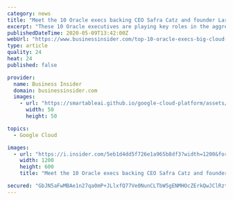 ```yaml
---
category: news
title: "Meet the 10 Oracle execs backing CEO Safra Catz and founder Larry Ellison in the tech giant's cloud offensive against Amazon, Microsoft, and Google"
excerpt: "These 10 Oracle executives are playing key roles in the aggressive cloud strategy led by CEO Safra Catz and founder Larry Ellison."
publishedDateTime: 2020-05-09T13:42:00Z
webUrl: "https://www.businessinsider.com/top-10-oracle-execs-big-cloud-offensive-2020-5"
type: article
quality: 24
heat: 24
published: false

provider:
  name: Business Insider
  domain: businessinsider.com
  images:
    - url: "https://smartableai.github.io/google-cloud-platform/assets/images/organizations/businessinsider.com-50x50.jpg"
      width: 50
      height: 50

topics:
  - Google Cloud

images:
  - url: "https://i.insider.com/5eb1d4dd5f726e1a965b8df3?width=1200&format=jpeg"
    width: 1200
    height: 600
    title: "Meet the 10 Oracle execs backing CEO Safra Catz and founder Larry Ellison in the tech giant's cloud offensive against Amazon, Microsoft, and Google"

secured: "GbJN5aFwMBAe1n27qa0mP+JLlxfQ77Ve0NunCLTbW5gENMHOcZErkQwJClRztTGtenrNXNXVB6UnJGj9fHbk/bbOUFMYFMQDweJlNMbYhd2hzxQn37nKfTUNq78EFfy2vOrvaBiiLRuSxpCKzX6OrwcvizgqHucYoksPome3FgstgN/zbuRkSFqoabRM2Xz7O0BxCiMlADbuyhqxfVP8tbDm+o58zg03SzevhVlZZfDk2JB/OZ32wVTFVAXTypuj6n7RUPg2rWd+m6wKFYJ/x9B5FWiaEvFbFiFuTibiBsunh9YfjCELOmNL5nLtCDjFGgHgbBHH9JCDxHt/dldYR1SjIpshgSSCitzRTdP6Y0gZPrtUxWWRDpC4AbGIz8fBuKXJRo1N0pFgrpHP1aLbNyDTucc1+SWO5dBZEKIEtx6FQio+jX03ArVqPX/HKP5HMZ8K4wDZvUy/uWTV6/kbVTVIOoSpPJyMTEvMJRlqLNw=;aPDFGOuG3TEL5CgKbYfcQw=="
---
```


